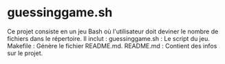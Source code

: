 # guessinggame.sh
Ce projet consiste en un jeu Bash où l'utilisateur doit deviner le nombre de fichiers dans le répertoire. Il inclut :  guessinggame.sh : Le script du jeu. Makefile : Génère le fichier README.md. README.md : Contient des infos sur le projet.
